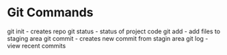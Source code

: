 # Git Commands

git init - creates repo
git status - status of project code
git add - add files to staging area
git commit - creates new commit from stagin area
git log - view recent commits
